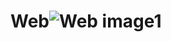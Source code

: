 # Web![Web image1](https://user-images.githubusercontent.com/87049976/177839703-4b1f43c1-204b-4149-9890-fd35145b567d.JPG)

